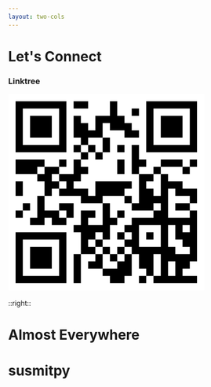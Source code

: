 ```yaml
---
layout: two-cols
---
```


# Let's Connect

### Linktree

<img src="../assets/linktree.png" alt="Linktree" width="400" height="400" />

::right::

<v-click>

# Almost Everywhere

<div class="flex h-full justify-center items-center">
  <h1 v-mark.green="2"> susmitpy </h1>
</div>
</v-click>
